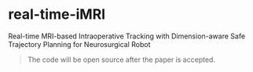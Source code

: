 # real-time-iMRI
Real-time MRI-based Intraoperative Tracking with Dimension-aware Safe Trajectory Planning for Neurosurgical Robot

> The code will be open source after the paper is accepted.
